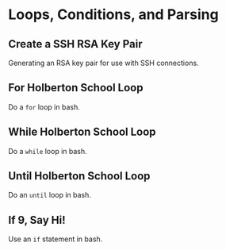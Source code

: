 # Loops, Conditions, and Parsing

## Create a SSH RSA Key Pair
Generating an RSA key pair for use with SSH connections.

## For Holberton School Loop
Do a `for` loop in bash.

## While Holberton School Loop
Do a `while` loop in bash.

## Until Holberton School Loop
Do an `until` loop in bash.

## If 9, Say Hi!
Use an `if` statement in bash.
